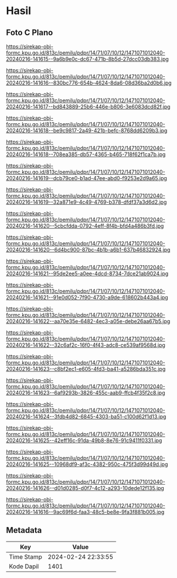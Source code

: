 # Hasil

## Foto C Plano

https://sirekap-obj-formc.kpu.go.id/813c/pemilu/pdpr/14/71/07/10/12/1471071012040-20240216-141615--9a6b9e0c-dc67-471b-8b5d-27dcc03db383.jpg

https://sirekap-obj-formc.kpu.go.id/813c/pemilu/pdpr/14/71/07/10/12/1471071012040-20240216-141616--830bc776-654b-4624-8da6-08d36ba2d0b6.jpg

https://sirekap-obj-formc.kpu.go.id/813c/pemilu/pdpr/14/71/07/10/12/1471071012040-20240216-141617--bd843889-25b6-446e-b806-3e6083dcd82f.jpg

https://sirekap-obj-formc.kpu.go.id/813c/pemilu/pdpr/14/71/07/10/12/1471071012040-20240216-141618--be9c9817-2a49-421b-befc-8768dd6209b3.jpg

https://sirekap-obj-formc.kpu.go.id/813c/pemilu/pdpr/14/71/07/10/12/1471071012040-20240216-141618--708ea385-db57-4365-b465-718f62f1ca7b.jpg

https://sirekap-obj-formc.kpu.go.id/813c/pemilu/pdpr/14/71/07/10/12/1471071012040-20240216-141619--dcb79ce0-b1ad-47ee-abd0-f9253e2d9a65.jpg

https://sirekap-obj-formc.kpu.go.id/813c/pemilu/pdpr/14/71/07/10/12/1471071012040-20240216-141619--32a871e9-4c49-4769-b378-dfdf37a3d6d2.jpg

https://sirekap-obj-formc.kpu.go.id/813c/pemilu/pdpr/14/71/07/10/12/1471071012040-20240216-141620--5cbcfdda-0792-4eff-8f4b-bfd4a486b3fd.jpg

https://sirekap-obj-formc.kpu.go.id/813c/pemilu/pdpr/14/71/07/10/12/1471071012040-20240216-141620--6d4bc900-87bc-4b1b-a6b1-637b46832924.jpg

https://sirekap-obj-formc.kpu.go.id/813c/pemilu/pdpr/14/71/07/10/12/1471071012040-20240216-141621--95de2ee5-a0ee-4dcd-8734-7dce21ab9024.jpg

https://sirekap-obj-formc.kpu.go.id/813c/pemilu/pdpr/14/71/07/10/12/1471071012040-20240216-141621--91e0d052-7f90-4730-a9de-618602b443a4.jpg

https://sirekap-obj-formc.kpu.go.id/813c/pemilu/pdpr/14/71/07/10/12/1471071012040-20240216-141622--aa70e35e-6482-4ec3-a05e-debe26aa67b5.jpg

https://sirekap-obj-formc.kpu.go.id/813c/pemilu/pdpr/14/71/07/10/12/1471071012040-20240216-141622--32c6af2c-16f0-4f43-adc8-ce539af9568d.jpg

https://sirekap-obj-formc.kpu.go.id/813c/pemilu/pdpr/14/71/07/10/12/1471071012040-20240216-141623--c8bf2ec1-e605-4fd3-ba41-a5286bda351c.jpg

https://sirekap-obj-formc.kpu.go.id/813c/pemilu/pdpr/14/71/07/10/12/1471071012040-20240216-141623--6af9293b-3826-455c-aab9-ffcb4f35f2c8.jpg

https://sirekap-obj-formc.kpu.go.id/813c/pemilu/pdpr/14/71/07/10/12/1471071012040-20240216-141624--3fdb4d82-6845-4303-ba51-c100d62f1d13.jpg

https://sirekap-obj-formc.kpu.go.id/813c/pemilu/pdpr/14/71/07/10/12/1471071012040-20240216-141625--42eff16c-91da-49b8-8e76-91c9411f0331.jpg

https://sirekap-obj-formc.kpu.go.id/813c/pemilu/pdpr/14/71/07/10/12/1471071012040-20240216-141625--10968df9-af3c-4382-950c-475f3d99d49d.jpg

https://sirekap-obj-formc.kpu.go.id/813c/pemilu/pdpr/14/71/07/10/12/1471071012040-20240216-141626--d01d0285-d0f7-4c12-a293-10dede12f135.jpg

https://sirekap-obj-formc.kpu.go.id/813c/pemilu/pdpr/14/71/07/10/12/1471071012040-20240216-141616--9ac69f6d-faa3-48c5-be8e-9fa3f881b005.jpg


## Metadata

| Key        | Value               |
| ---------- | ------------------- |
| Time Stamp | 2024-02-24 22:33:55 |
| Kode Dapil | 1401                |



